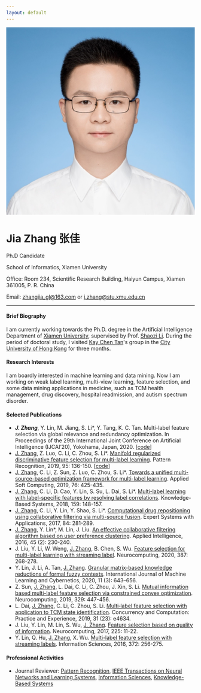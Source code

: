 ```yaml
---
layout: default 
---
```


<img class="profile-picture" src="jiazhang.jpg">

# Jia Zhang 张佳

Ph.D Candidate 

School of Informatics, Xiamen University

Office: Room 234, Scientific Research Building, Haiyun Campus, Xiamen 361005, P. R. China

Email: zhangjia_gl@163.com or j.zhang@stu.xmu.edu.cn

---

#### Brief Biography

I am currently working towards the Ph.D. degree in the Artificial Intelligence Department of [Xiamen University](https://www.xmu.edu.cn/), supervised by Prof. [Shaozi Li](http://imt.xmu.edu.cn/szdw.html). During the period of doctoral study, I visited [Kay Chen Tan](http://www.cityu.edu.hk/stfprofile/kaytan.htm)'s group in the [City University of Hong Kong](https://www.cityu.edu.hk/) for three months. 

#### Research Interests

I am boardly interested in machine learning and data mining. Now I am working on weak label learning, multi-view learning, feature selection, and some data mining applications in medicine, such as TCM health management, drug discovery, hospital readmission, and autism spectrum disorder.

#### Selected Publications

* ***J. Zhang***, Y. Lin, M. Jiang, S. Li\*, Y. Tang, K. C. Tan. Multi-label feature selection via global relevance and redundancy optimization. In Proceedings of the 29th International Joint Conference on Artificial Intelligence (IJCAI’20), Yokohama, Japan, 2020. [[code](GRRO-master.zip)]
* <u>J. Zhang</u>, Z. Luo, C. Li, C. Zhou, S. Li\*. [Manifold regularized discriminative feature selection for multi-label learning](https://www.sciencedirect.com/science/article/abs/pii/S0031320319302341). Pattern Recognition, 2019, 95: 136-150. [[code](MDFS-master.zip)]
* <u>J. Zhang</u>, C. Li, Z. Sun, Z. Luo, C. Zhou, S. Li\*. [Towards a unified multi-source-based optimization framework for multi-label learning](https://www.sciencedirect.com/science/article/abs/pii/S1568494618307051). Applied Soft Computing, 2019, 76: 425-435.
* <u>J. Zhang</u>, C. Li, D. Cao, Y. Lin, S. Su, L. Dai, S. Li\*. [Multi-label learning with label-specific features by resolving label correlations](https://www.sciencedirect.com/science/article/abs/pii/S0950705118303472). Knowledge-Based Systems, 2018, 159: 148-157.
* <u>J. Zhang</u>, C. Li, Y. Lin, Y. Shao, S. Li\*. [Computational drug repositioning using collaborative filtering via multi-source fusion](https://www.sciencedirect.com/science/article/pii/S0957417417303202). Expert Systems with Applications, 2017, 84: 281-289.
* <u>J. Zhang</u>, Y. Lin\*, M. Lin, J. Liu. [An effective collaborative filtering algorithm based on user preference clustering](https://link.springer.com/article/10.1007/s10489-015-0756-9). Applied Intelligence, 2016, 45 (2): 230-240.
* J. Liu, Y. Li, W. Weng, <u>J. Zhang</u>, B. Chen, S. Wu. [Feature selection for multi-label learning with streaming label](https://www.sciencedirect.com/science/article/abs/pii/S0925231220300242). Neurocomputing, 2020, 387: 268-278.
* Y. Lin, J. Li, A. Tan, <u>J. Zhang</u>. [Granular matrix-based knowledge reductions of formal fuzzy contexts](https://link.springer.com/article/10.1007/s13042-019-01022-4). International Journal of Machine Learning and Cybernetics, 2020, 11 (3): 643–656.
* Z. Sun, <u>J. Zhang</u>, L. Dai, C. Li, C. Zhou, J. Xin, S. Li. [Mutual information based multi-label feature selection via constrained convex optimization](https://www.sciencedirect.com/science/article/abs/pii/S0925231218312360). Neurocomputing, 2019, 329: 447-456. 
* L. Dai, <u>J. Zhang</u>, C. Li, C. Zhou, S. Li. [Multi‐label feature selection with application to TCM state identification](https://onlinelibrary.wiley.com/doi/abs/10.1002/cpe.4634). Concurrency and Computation: Practice and Experience, 2019, 31 (23): e4634. 
* J. Liu, Y. Lin, M. Lin, S. Wu, <u>J. Zhang</u>. [Feature selection based on quality of information](https://www.sciencedirect.com/science/article/abs/pii/S0925231216312991). Neurocomputing, 2017, 225: 11-22. 
* Y. Lin, Q. Hu, <u>J. Zhang</u>, X. Wu. [Multi-label feature selection with streaming labels](https://www.sciencedirect.com/science/article/pii/S0020025516306120). Information Sciences, 2016, 372: 256-275.

#### Professional Activities

* Journal Reviewer: [Pattern Recognition](https://www.journals.elsevier.com/pattern-recognition/), [IEEE Transactions on Neural Networks and Learning Systems](https://mc.manuscriptcentral.com/tnnls), [Information Sciences](https://www.journals.elsevier.com/information-sciences), [Knowledge-Based Systems](https://www.journals.elsevier.com/knowledge-based-systems)
